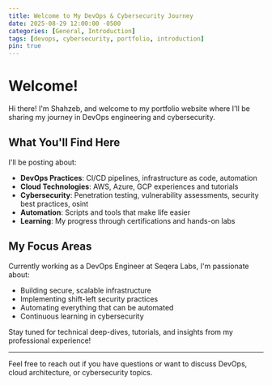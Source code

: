 ```yaml
---
title: Welcome to My DevOps & Cybersecurity Journey
date: 2025-08-29 12:00:00 -0500
categories: [General, Introduction]
tags: [devops, cybersecurity, portfolio, introduction]
pin: true
---
```


# Welcome!

Hi there! I'm Shahzeb, and welcome to my portfolio website where I'll be sharing my journey in DevOps engineering and cybersecurity.

## What You'll Find Here

I'll be posting about:

- **DevOps Practices**: CI/CD pipelines, infrastructure as code, automation
- **Cloud Technologies**: AWS, Azure, GCP experiences and tutorials
- **Cybersecurity**: Penetration testing, vulnerability assessments, security best practices, osint
- **Automation**: Scripts and tools that make life easier
- **Learning**: My progress through certifications and hands-on labs

## My Focus Areas
Currently working as a DevOps Engineer at Seqera Labs, I'm passionate about:
- Building secure, scalable infrastructure
- Implementing shift-left security practices
- Automating everything that can be automated
- Continuous learning in cybersecurity

Stay tuned for technical deep-dives, tutorials, and insights from my professional experience!

---

Feel free to reach out if you have questions or want to discuss DevOps, cloud architecture, or cybersecurity topics.